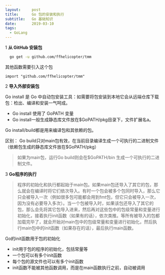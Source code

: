 ```yaml
---
layout:     post
title:      Go 包的安装和执行
subtitle:   Go 基础知识
date:       2019-03-10
tags:
  - GoLang
---
```


1 **从 GitHub 安装包**

```bash
  go get -u github.com/ffhelicopter/tmm
```

其他函数需要引入这个包
```
import "github.com/ffhelicopter/tmm"
```


2 **导入外部安装包**

Go install 是 Go 中自动包安装工具：如需要将包安装到本地它会从远端仓库下载包：检出、编译和安装一气呵成。

* Go install 使用了 GoPATH 变量
* Go install一般生成静态库文件放在$GoPATH/pkg目录下，文件扩展名a。

Go install/build都是用来编译包和其依赖的包。

区别： Go build只对main包有效，在当前目录编译生成一个可执行的二进制文件（依赖包生成的静态库文件放在$GoPATH/pkg）

>如果为main包，运行Go build则会在$GoPATH/bin 生成一个可执行的二进制文件。

3  **Go程序的执行**
>程序的初始化和执行都起始于main包。如果main包还导入了其它的包，那么就会在编译时将它们依次导入。有时一个包会被多个包同时导入，那么它只会被导入一次（例如很多包可能都会用到fmt包，但它只会被导入一次，因为没有必要导入多次）。当一个包被导入时，如果该包还导入了其它的包，那么会先将其它包导入进来，然后再对这些包中的包级常量和变量进行初始化，接着执行init函数（如果有的话），依次类推。等所有被导入的包都加载完毕了，就会开始对main包中的包级常量和变量进行初始化，然后执行main包中的init函数（如果存在的话），最后执行main函数。

Go的init函数用于包的初始化
* init用于包的程序的初始化，包括常量等
* 一个包可以有多个init函数
* 每个包的源文件也可以有多个init函数
* init函数不能被其他函数调用，而是在main函数执行之前，自动被调用
